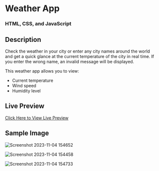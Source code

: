 # Weather App

### HTML, CSS, and JavaScript

## Description
Check the weather in your city or enter any city names around the world and get a quick glance at the current temperature of the city in real time. If you enter the wrong name, an invalid message will be displayed.

This weather app allows you to view:
* Current temperature
* Wind speed
* Humidity level

## Live Preview
[Click Here to View Live Preview](https://naomit9.github.io/weatherApp_project/)

## Sample Image

![Screenshot 2023-11-04 154652](https://github.com/naomit9/weatherApp_project/assets/144495516/f8ab8d59-d25b-445b-9603-56b7245d5033)

![Screenshot 2023-11-04 154458](https://github.com/naomit9/weatherApp_project/assets/144495516/efb3fcf8-a24d-4d93-be09-264b54a0f768)

![Screenshot 2023-11-04 154733](https://github.com/naomit9/weatherApp_project/assets/144495516/bcc3fd82-7d19-4217-83c7-3dbb33b84b0f)
